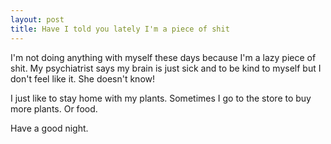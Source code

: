 ```yaml
---
layout: post
title: Have I told you lately I'm a piece of shit
--- 
```

I'm not doing anything with myself these days because I'm a lazy piece of shit. My psychiatrist says my brain is just sick and to be kind to myself but I don't feel like it. She doesn't know! 

I just like to stay home with my plants. Sometimes I go to the store to buy more plants. Or food. 

Have a good night. 